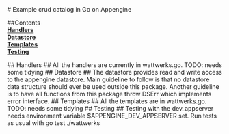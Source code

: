 <A name="toc0_1" title="Wattwerks"/>
# Example crud catalog in Go on Appengine

##Contents     
**<a href="toc1_1">Handlers</a>**  
**<a href="toc1_2">Datastore</a>**  
**<a href="toc1_3">Templates</a>**  
**<a href="toc1_4">Testing</a>**   


<A name="toc1_1" title="Handlers" />
## Handlers ##
All the handlers are currently in wattwerks.go. TODO: needs some tidying
<A name="toc1_2" title="Datastore" />
## Datastore ##
The datastore provides read and write access to the appengine datastore. Main guideline to follow is that no datastore data structure should ever be used outside this package. Another guideline is to have all functions from this package throw DSErr which implements error interface.
<A name="toc1_3" title="Templates" />
## Templates ##
All the templates are in wattwerks.go. TODO: needs some tidying
<A name="toc1_4" title="Tests" />
## Testing ##
Testing with the dev_appserver needs environment variable $APPENGINE_DEV_APPSERVER set. Run tests as usual with go test ./wattwerks
